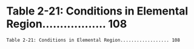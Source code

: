 # Table 2-21: Conditions in Elemental Region.................. 108

```
Table 2-21: Conditions in Elemental Region.................. 108

```
